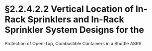 # §2.2.4.2.2 Vertical Location of In-Rack Sprinklers and In-Rack Sprinkler System Designs for the



Protection of Open-Top, Combustible Containers in a Shuttle ASRS